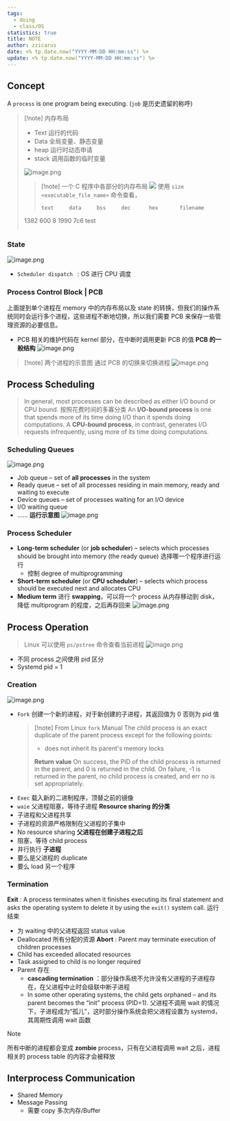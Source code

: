 ```yaml
---
tags:
  - doing
  - class/OS
statistics: true
title: NOTE
author: zzicarus
date: <% tp.date.now("YYYY-MM-DD HH:mm:ss") %>
update: <% tp.date.now("YYYY-MM-DD HH:mm:ss") %>
---
```

## Concept
A `process` is one program being executing. (`job` 是历史遗留的称呼)

>[!note] 内存布局
>- Text 运行的代码
>- Data 全局变量、静态变量
>- heap 运行时动态申请
>- stack 调用函数的临时变量
>
>![image.png](https://zzh-pic-for-self.oss-cn-hangzhou.aliyuncs.com/img/202409281535558.png)
>>[!note] 一个 C 程序中各部分的内存布局
>![](https://zzh-pic-for-self.oss-cn-hangzhou.aliyuncs.com/img/202409251532666.png)
>>使用 `size <executable_file_name>` 命令查看，
>> ```c
> > text     data     bss     dec      hex       filename
   >1382     600       8    1990     7c6        test
> >```
### State
![image.png](https://zzh-pic-for-self.oss-cn-hangzhou.aliyuncs.com/img/202409251520016.png)
- `Scheduler dispatch ` : OS 进行 CPU 调度
### Process Control Block | PCB
上面提到单个进程在 memory 中的内存布局以及 state 的转换，但我们的操作系统同时会运行多个进程，这些进程不断地切换，所以我们需要 PCB 来保存一些管理资源的必要信息。
- PCB 相关的维护代码在 kernel 部分，在中断时调用更新 PCB 的值
**PCB 的一般结构**
![image.png](https://zzh-pic-for-self.oss-cn-hangzhou.aliyuncs.com/img/202409251548836.png)

>[!note] 两个进程的示意图
>通过 PCB 的切换来切换进程
>![image.png](http://zzh-pic-for-self.oss-cn-hangzhou.aliyuncs.com/img/202409251549111.png)

## Process Scheduling
>  In general, most processes can be described as either I/O bound or CPU bound. 按照花费时间的多寡分类
> An **I/O-bound process** is one that spends more of its time doing I/O than it spends doing computations.
> A **CPU-bound process**, in contrast, generates I/O requests infrequently, using more of its time doing computations.
### Scheduling Queues
![image.png](https://zzh-pic-for-self.oss-cn-hangzhou.aliyuncs.com/img/202409281624763.png)

- Job queue – set of **all processes** in the system
- Ready queue – set of all processes residing in main memory, ready and waiting to execute
- Device queues – set of processes waiting for an I/O device
- I/O waiting queue
- ......
**运行示意图**
![image.png](https://zzh-pic-for-self.oss-cn-hangzhou.aliyuncs.com/img/202409281618875.png)

### Process Scheduler
- **Long-term scheduler**  (or **job scheduler**) – selects which processes should be brought into memory (the ready queue) 选择哪一个程序进行运行
	- 控制 degree of multiprogramming
- **Short-term scheduler**  (or **CPU scheduler**) – selects which process should be executed next and allocates CPU 
- **Medium term** 进行 **swapping**，可以将一个 process 从内存移动到 disk，降低 multiprogram 的程度，之后再存回来
![image.png](https://zzh-pic-for-self.oss-cn-hangzhou.aliyuncs.com/img/202409281627397.png)
## Process Operation
> Linux 可以使用 `ps/pstree` 命令查看当前进程
![image.png](https://zzh-pic-for-self.oss-cn-hangzhou.aliyuncs.com/img/202409281633165.png)
- 不同 process 之间使用 pid 区分
- Systemd pid = 1
### Creation
![image.png](https://zzh-pic-for-self.oss-cn-hangzhou.aliyuncs.com/img/202409281709506.png)

- `Fork` 创建一个新的进程，对于新创建的子进程，其返回值为 0 否则为 pid 值
  >[!note] From Linux `fork` Manual
  > The child process is an  exact  duplicate  of  the  parent process except for the following points:
  >- does not inherit its  parent's  memory  locks
  >
  >**Return value**
  >On success, the PID of the child process  is  returned  in the  parent,  and 0 is returned in the child.  On failure, -1 is returned in the parent, no child process is created, and err no is set appropriately.
- `Exec` 载入新的二进制程序，顶替之前的镜像
- `waie` 父进程阻塞，等待子进程
**Resource sharing 的分类**
- 子进程和父进程共享
- 子进程的资源严格限制在父进程的子集中
- No resource sharing
**父进程在创建子进程之后**
- 阻塞，等待 child process
- 并行执行
**子进程**
- 要么是父进程的 duplicate
- 要么 load 另一个程序
### Termination
**Exit** : A process terminates when it finishes executing its final statement and asks the operating system to delete it by using the ` exit() ` system call. 运行结束
- 为 waiting 中的父进程返回 status value 
- Deallocated 所有分配的资源
**Abort** : Parent may terminate execution of children processes
- Child has exceeded allocated resources
- Task assigned to child is no longer required
- Parent 存在
	- **cascading termination** ：部分操作系统不允许没有父进程的子进程存在，在父进程中止时会级联中断子进程
	- In some other operating systems, the child gets orphaned – and its parent becomes the “init” process (PID=1).  父进程不调用 wait 的情况下，子进程成为“孤儿”，这时部分操作系统会把父进程设置为 systemd，其周期性调用 wait 函数

>[!note] 
>所有中断的进程都会变成 **zombie** process，只有在父进程调用 wait 之后，进程相关的 process table 的内容才会被释放
## Interprocess Communication
- Shared Memory
- Message Passing
	- 需要 copy 多次内存/Buffer
